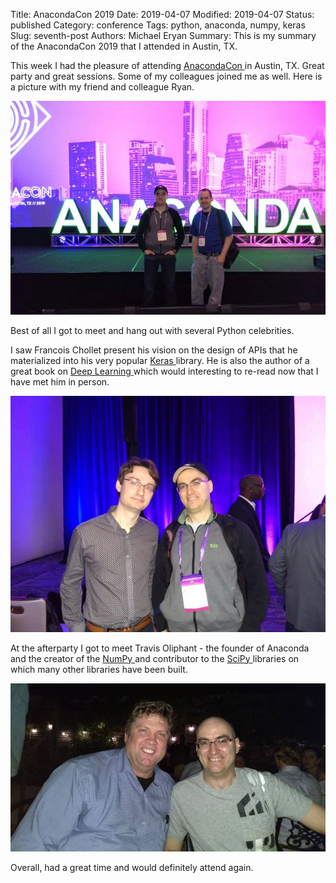 Title: AnacondaCon 2019
Date: 2019-04-07 
Modified: 2019-04-07 
Status: published
Category: conference
Tags: python, anaconda, numpy, keras
Slug: seventh-post
Authors: Michael Eryan
Summary: This is my summary of the AnacondaCon 2019 that I attended in Austin, TX.

This week I had the pleasure of attending <a href="https://anacondacon.io/" target="_blank"> AnacondaCon </a> in Austin, TX. Great party and great sessions. 
Some of my colleagues joined me as well. Here is a picture with my friend and colleague Ryan. 

![Picture with Ryan](extra/anacondacon_withryan.jpg)

Best of all I got to meet and hang out with several Python celebrities. 

I saw Francois  Chollet present his vision on the design of APIs that he materialized into his very popular <a href="https://keras.io/" target="_blank"> Keras </a> library. He is also the author of a great book on <a href="https://www.manning.com/books/deep-learning-with-python" target="_blank"> Deep Learning </a> which would interesting to re-read now that I have met him in person.

![Picture with Francois](extra/anacondacon_withfrancoit.jpg)


At the afterparty I got to meet Travis Oliphant - the founder of Anaconda and the creator of the <a href="http://www.numpy.org/" target="_blank"> NumPy </a> and contributor to the <a href="https://www.scipy.org/" target="_blank"> SciPy </a>  libraries on which many other libraries have been built.

![Picture with Travis](extra/anacondacon_withtravis.jpg)


Overall, had a great time and would definitely attend again.

